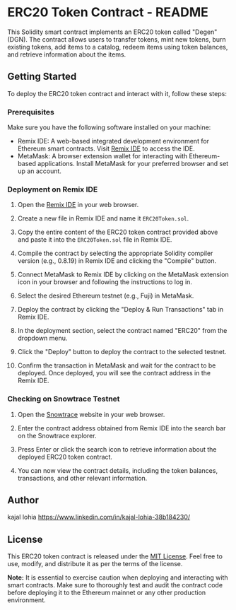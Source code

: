 # ERC20 Token Contract - README

This Solidity smart contract implements an ERC20 token called "Degen" (DGN). The contract allows users to transfer tokens, mint new tokens, burn existing tokens, add items to a catalog, redeem items using token balances, and retrieve information about the items.

## Getting Started

To deploy the ERC20 token contract and interact with it, follow these steps:

### Prerequisites

Make sure you have the following software installed on your machine:

- Remix IDE: A web-based integrated development environment for Ethereum smart contracts. Visit [Remix IDE](https://remix.ethereum.org) to access the IDE.
- MetaMask: A browser extension wallet for interacting with Ethereum-based applications. Install MetaMask for your preferred browser and set up an account.

### Deployment on Remix IDE

1. Open the [Remix IDE](https://remix.ethereum.org) in your web browser.

2. Create a new file in Remix IDE and name it `ERC20Token.sol`.

3. Copy the entire content of the ERC20 token contract provided above and paste it into the `ERC20Token.sol` file in Remix IDE.

4. Compile the contract by selecting the appropriate Solidity compiler version (e.g., 0.8.19) in Remix IDE and clicking the "Compile" button.

5. Connect MetaMask to Remix IDE by clicking on the MetaMask extension icon in your browser and following the instructions to log in.

6. Select the desired Ethereum testnet (e.g., Fuji) in MetaMask.

7. Deploy the contract by clicking the "Deploy & Run Transactions" tab in Remix IDE.

8. In the deployment section, select the contract named "ERC20" from the dropdown menu.

9. Click the "Deploy" button to deploy the contract to the selected testnet.

10. Confirm the transaction in MetaMask and wait for the contract to be deployed. Once deployed, you will see the contract address in the Remix IDE.

### Checking on Snowtrace Testnet

1. Open the [Snowtrace](https://testnet.snowtrace.io/) website in your web browser.

2. Enter the contract address obtained from Remix IDE into the search bar on the Snowtrace explorer.

3. Press Enter or click the search icon to retrieve information about the deployed ERC20 token contract.

4. You can now view the contract details, including the token balances, transactions, and other relevant information.


## Author
kajal lohia
https://www.linkedin.com/in/kajal-lohia-38b184230/

## License

This ERC20 token contract is released under the [MIT License](https://opensource.org/licenses/MIT). Feel free to use, modify, and distribute it as per the terms of the license.

**Note:** It is essential to exercise caution when deploying and interacting with smart contracts. Make sure to thoroughly test and audit the contract code before deploying it to the Ethereum mainnet or any other production environment.
